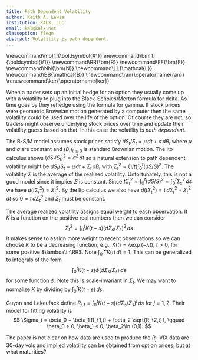 ```yaml
---
title: Path Dependent Volatility
author: Keith A. Lewis
institution: KALX, LLC
email: kal@kalx.net
classoption: fleqn
abstract: Volatility is path dependent.
...
```


\newcommand\mb[1]{\boldsymbol{#1}}
\newcommand\bm[1]{\boldsymbol{#1}}
\newcommand\RR{\bm{R}}
\newcommand\FF{\bm{F}}
\newcommand\NN{\bm{N}}
\newcommand\LL{\mathcal{L}}
\newcommand\BB{\mathcal{B}}
\newcommand\ran{\operatorname{ran}}
\renewcommand\ker{\operatorname{ker}}

When a trader sets up an initial hedge for an option they usually come
up with a volatility to plug into the Black-Scholes/Merton formula for
delta.  As time goes by they rehedge using the formula for gamma. If
stock prices were geometric Brownian motion generated by a computer then
the same volatility could be used over the life of the option.
Of course they are not, so traders might observe underlying stock prices
over time and update their volatility guess based on that.
In this case the volatility is _path dependent_.

The B-S/M model assumes stock prices satisfy $dS_t/S_t = \mu\,dt + \sigma\,dB_t$
where $\mu$ and $\sigma$ are constant and $(B_t)_{t\ge0}$ is standard Brownian motion.
The Ito calculus shows $(dS_t/S_t)^2 = \sigma^2\,dt$ so a natural extension
to path dependent volatility might be $dS_t/S_t = \mu\,dt + \Sigma_t\,dB_t$ with
${\Sigma_t^2 = (1/t)\int_0^t (dS/S)^2}$. The volatility $\Sigma$ is the average
of the realized volatility. Unfortunately, this is not a good model since
it implies $\Sigma$ is constant.
Since $t\Sigma_t^2 = \int_0^t (dS/S)^2 = \int_0^t \Sigma_s^2\,ds$
we have $d(t\Sigma_t^2) = \Sigma_t^2$. By the Ito calculus we
also have $d(t\Sigma_t^2) = t\,d\Sigma^2_t + \Sigma_t^2\,dt$ so
$0 = t\,d\Sigma_t^2$ and $\Sigma_t$ must be constant.

The average realized volatility assigns equal weight to each observation.
If $K$ is a function on the positive real numbers then we can consider
$$
	\Sigma^2_t = \int_0^t K(t - s)(d\Sigma_s/\Sigma_s)^2\,ds
$$
It makes sense to assign more weight to recent observations
so we can choose $K$ to be a decreasing function, e.g.,
$K(t) = \lambda\exp(-\lambda t)$, $t > 0$, for some positive $\lambda\in\RR$.
Note $\int_0^\infty K(t)\,dt = 1$.
This can be generalized to integrals of the form
$$
	\int_0^t K(t - s)\phi(d\Sigma_s/\Sigma_s)\,ds
$$
for some function $\phi$. Note this is scale-invariant in $\Sigma_t$.
We may want to normalize $K$ by dividing by $\int_0^t K(t - s)\,ds$.

Guyon and Lekeufack define ${R_{j,t} = \int_0^t K(t - s)(d\Sigma_s/\Sigma_s)^j\,ds}$ for $j = 1, 2$.
Their model for fitting volatility is
$$
	\Sigma_t = \beta_0 + \beta_1 R_{1,t} + \beta_2 \sqrt{R_{2,t}}, \qquad \beta_0 > 0, \beta_1 < 0, \beta_2\in (0,1).
$$

The paper is not clear on how data are used to produce the $R_j$. VIX data are 30-day vols
and implied volatility can be obtained from option prices, but at what maturities?
